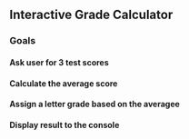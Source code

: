## Interactive Grade Calculator

### Goals
#### Ask user for 3 test scores
#### Calculate the average score
#### Assign a letter grade based on the averagee
#### Display result to the console